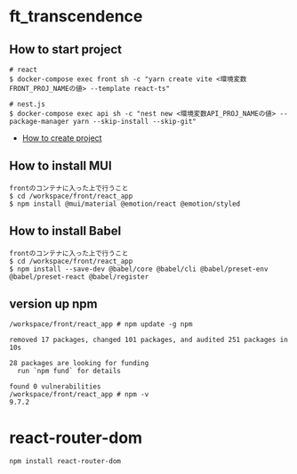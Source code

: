 # ft_transcendence
## How to start project
```
# react
$ docker-compose exec front sh -c "yarn create vite <環境変数FRONT_PROJ_NAMEの値> --template react-ts"

# nest.js
$ docker-compose exec api sh -c "nest new <環境変数API_PROJ_NAMEの値> --package-manager yarn --skip-install --skip-git"
```
- [How to create project](https://qiita.com/katkatprog/items/a53fa97ba60fa361983a)

## How to install MUI
```
frontのコンテナに入った上で行うこと
$ cd /workspace/front/react_app
$ npm install @mui/material @emotion/react @emotion/styled
```

## How to install Babel
```
frontのコンテナに入った上で行うこと
$ cd /workspace/front/react_app
$ npm install --save-dev @babel/core @babel/cli @babel/preset-env @babel/preset-react @babel/register
```

## version up npm
```
/workspace/front/react_app # npm update -g npm

removed 17 packages, changed 101 packages, and audited 251 packages in 10s

28 packages are looking for funding
  run `npm fund` for details

found 0 vulnerabilities
/workspace/front/react_app # npm -v
9.7.2
```

# react-router-dom
```
npm install react-router-dom
```
